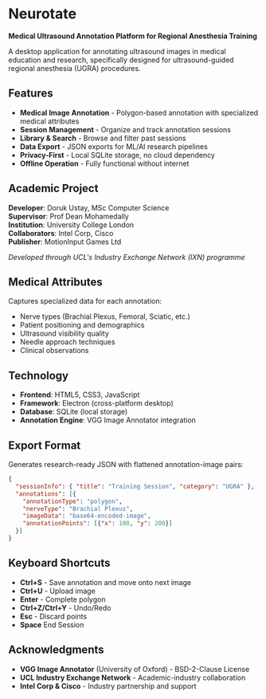 # Neurotate

**Medical Ultrasound Annotation Platform for Regional Anesthesia Training**

A desktop application for annotating ultrasound images in medical education and research, specifically designed for ultrasound-guided regional anesthesia (UGRA) procedures.


##  Features

-  **Medical Image Annotation** - Polygon-based annotation with specialized medical attributes
-  **Session Management** - Organize and track annotation sessions
-  **Library & Search** - Browse and filter past sessions
-  **Data Export** - JSON exports for ML/AI research pipelines
-  **Privacy-First** - Local SQLite storage, no cloud dependency
-  **Offline Operation** - Fully functional without internet

##  Academic Project

**Developer**: Doruk Ustay, MSc Computer Science  
**Supervisor**: Prof Dean Mohamedally  
**Institution**: University College London  
**Collaborators**: Intel Corp, Cisco  
**Publisher**: MotionInput Games Ltd  

*Developed through UCL's Industry Exchange Network (IXN) programme*



##  Medical Attributes

Captures specialized data for each annotation:
- Nerve types (Brachial Plexus, Femoral, Sciatic, etc.)
- Patient positioning and demographics
- Ultrasound visibility quality
- Needle approach techniques
- Clinical observations

##  Technology

- **Frontend**: HTML5, CSS3, JavaScript
- **Framework**: Electron (cross-platform desktop)
- **Database**: SQLite (local storage)
- **Annotation Engine**: VGG Image Annotator integration

##  Export Format

Generates research-ready JSON with flattened annotation-image pairs:
```json
{
  "sessionInfo": { "title": "Training Session", "category": "UGRA" },
  "annotations": [{
    "annotationType": "polygon",
    "nerveType": "Brachial Plexus",
    "imageData": "base64-encoded-image",
    "annotationPoints": [{"x": 100, "y": 200}]
  }]
}
```

##  Keyboard Shortcuts

- **Ctrl+S** - Save annotation and move onto next image
- **Ctrl+U** - Upload image
- **Enter** - Complete polygon
- **Ctrl+Z/Ctrl+Y** - Undo/Redo
- **Esc** - Discard points
- **Space** End Session

## Acknowledgments

- **VGG Image Annotator** (University of Oxford) - BSD-2-Clause License
- **UCL Industry Exchange Network** - Academic-industry collaboration
- **Intel Corp & Cisco** - Industry partnership and support


